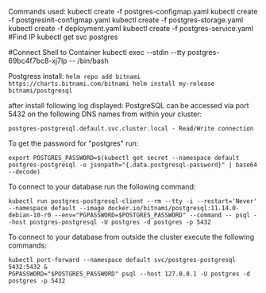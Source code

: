 Commands used:
kubectl create -f postgres-configmap.yaml
kubectl create -f postgresinit-configmap.yaml
kubectl create -f postgres-storage.yaml
kubectl create -f deployment.yaml
kubectl create -f postgres-service.yaml
#Find IP
kubectl get svc postgres

#Connect Shell to Container
kubectl exec --stdin --tty postgres-69bc4f7bc8-xj7lp -- /bin/bash


Postgress install:
    ```
    helm repo add bitnami https://charts.bitnami.com/bitnami
    helm install my-release bitnami/postgresql
    ```


after install following log displayed:
PostgreSQL can be accessed via port 5432 on the following DNS names from within your cluster:

    postgres-postgresql.default.svc.cluster.local - Read/Write connection

To get the password for "postgres" run:

    export POSTGRES_PASSWORD=$(kubectl get secret --namespace default postgres-postgresql -o jsonpath="{.data.postgresql-password}" | base64 --decode)

To connect to your database run the following command:

    kubectl run postgres-postgresql-client --rm --tty -i --restart='Never' --namespace default --image docker.io/bitnami/postgresql:11.14.0-debian-10-r0 --env="PGPASSWORD=$POSTGRES_PASSWORD" --command -- psql --host postgres-postgresql -U postgres -d postgres -p 5432



To connect to your database from outside the cluster execute the following commands:

    kubectl port-forward --namespace default svc/postgres-postgresql 5432:5432 &
    PGPASSWORD="$POSTGRES_PASSWORD" psql --host 127.0.0.1 -U postgres -d postgres -p 5432
